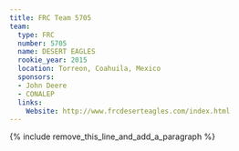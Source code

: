 ```yaml
---
title: FRC Team 5705
team:
  type: FRC
  number: 5705
  name: DESERT EAGLES
  rookie_year: 2015
  location: Torreon, Coahuila, Mexico
  sponsors:
  - John Deere
  - CONALEP
  links:
    Website: http://www.frcdeserteagles.com/index.html
---
```


{% include remove_this_line_and_add_a_paragraph %}